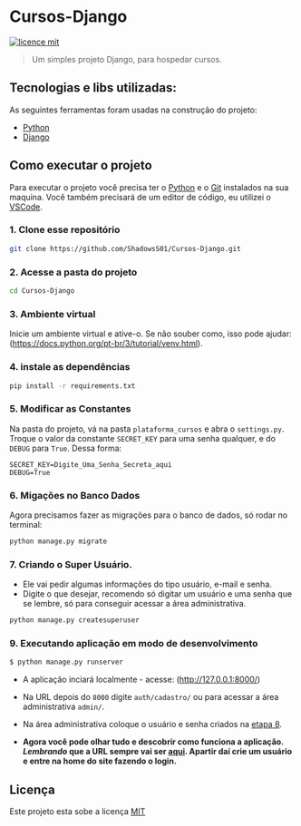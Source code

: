 # Cursos-Django

[![licence mit](https://img.shields.io/badge/licence-MIT-blue)](LICENSE)

> Um simples projeto Django, para hospedar cursos.

## Tecnologias e libs utilizadas:

As seguintes ferramentas foram usadas na construção do projeto:

- [Python](https://www.python.org/)
- [Django](https://www.djangoproject.com/)

## Como executar o projeto

Para executar o projeto você precisa ter o [Python](https://www.python.org/) e o [Git](https://git-scm.com) instalados na sua maquina. Você também precisará de um editor de código, eu utilizei o [VSCode](https://code.visualstudio.com).

### 1. Clone esse repositório

```bash
git clone https://github.com/ShadowsS01/Cursos-Django.git
```

### 2. Acesse a pasta do projeto

```bash
cd Cursos-Django
```

### 3. Ambiente virtual

Inicie um ambiente virtual e ative-o. Se não souber como, isso pode ajudar: (<https://docs.python.org/pt-br/3/tutorial/venv.html>).

### 4. instale as dependências

```bash
pip install -r requirements.txt
```

### 5. Modificar as Constantes

Na pasta do projeto, vá na pasta `plataforma_cursos` e abra o `settings.py`.
Troque o valor da constante `SECRET_KEY` para uma senha qualquer, e do `DEBUG` para `True`. Dessa forma:

```text
SECRET_KEY=Digite_Uma_Senha_Secreta_aqui
DEBUG=True
```

### 6. Migações no Banco Dados

Agora precisamos fazer as migrações para o banco de dados, só rodar no terminal:

```bash
python manage.py migrate
```

### 7. Criando o Super Usuário.
- Ele vai pedir algumas informações do tipo usuário, e-mail e senha.
- Digite o que desejar, recomendo só digitar um usuário e uma senha que se lembre, só para conseguir acessar a área administrativa.

```bash
python manage.py createsuperuser
```

### 9. Executando aplicação em modo de desenvolvimento

```bash
$ python manage.py runserver
```
- A aplicação inciará localmente - acesse: (<http://127.0.0.1:8000/>)

- Na URL depois do `8000` dígite `auth/cadastro/` ou para acessar a área administrativa `admin/`.

- Na área administrativa coloque o usuário e senha criados na [etapa 8](https://github.com/ShadowsS01/Cursos-Django#7-criando-o-super-usu%C3%A1rio).

- **Agora você pode olhar tudo e descobrir como funciona a aplicação. _Lembrando_ que a URL sempre vai ser [aqui](http://127.0.0.1:8000/auth/cadastro).
Apartir daí crie um usuário e entre na home do site fazendo o login.**


## Licença

Este projeto esta sobe a licença [MIT](LICENSE)
